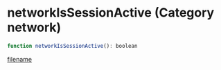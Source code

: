 # networkIsSessionActive (Category network)

```js
function networkIsSessionActive(): boolean
```

[filename](networkIsSessionActive_m.md ':include')